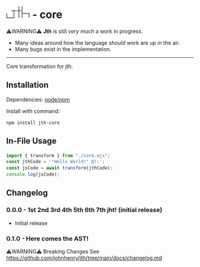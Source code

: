 # <img src="./logo.svg" alt="jth" style="height:32px" height="32" > - core

⚠️WARNING⚠️
**Jth** is still _very much_ a work in progress.

- Many ideas around how the language _should_ work
  are up in the air.
- Many bugs exist in the implementation.

<hr >

Core transformation for jth.

## Installation

Dependencies: [node/npm](https://nodejs.org)

Install with command:

```
npm install jth-core
```

## In-File Usage

```javascript
import { transform } from "./core.mjs";
const jthCode = '"Hello World!" @!;';
const jsCode = await transform(jthCode);
console.log(jsCode);
```

## Changelog

### 0.0.0 - 1st 2nd 3rd 4th 5th 6th 7th jht! (initial release)

- Initial release

### 0.1.0 - Here comes the AST!

⚠️WARNING⚠️ Breaking Changes See https://github.com/johnhenry/jth/tree/main/docs/changelog.md
